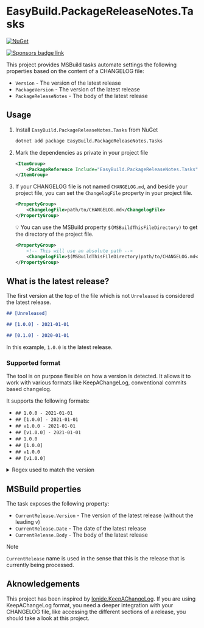 # EasyBuild.PackageReleaseNotes.Tasks

[![NuGet](https://img.shields.io/nuget/v/EasyBuild.PackageReleaseNotes.Tasks.svg)](https://www.nuget.org/packages/EasyBuild.PackageReleaseNotes.Tasks)

[![Sponsors badge link](https://img.shields.io/badge/Sponsors_this_project-EA4AAA?style=for-the-badge)](https://mangelmaxime.github.io/sponsors/)

This project provides MSBuild tasks automate settings the following properties based on the content of a CHANGELOG file:

- `Version` - The version of the latest release
- `PackageVersion` - The version of the latest release
- `PackageReleaseNotes` - The body of the latest release

## Usage

1. Install `EasyBuild.PackageReleaseNotes.Tasks` from NuGet

    ```bash
    dotnet add package EasyBuild.PackageReleaseNotes.Tasks
    ```

2. Mark the dependencies as private in your project file

    ```xml
    <ItemGroup>
        <PackageReference Include="EasyBuild.PackageReleaseNotes.Tasks" Version="<version>" PrivateAssets="All" />
    </ItemGroup>
    ```

3. If your CHANGELOG file is not named `CHANGELOG.md`, and beside your project file, you can set the `ChangelogFile` property in your project file.

    ```xml
    <PropertyGroup>
        <ChangelogFile>path/to/CHANGELOG.md</ChangelogFile>
    </PropertyGroup>
    ```

    💡 You can use the MSBuild property `$(MSBuildThisFileDirectory)` to get the directory of the project file.

    ```xml
    <PropertyGroup>
        <!-- This will use an absolute path -->
        <ChangelogFile>$(MSBuildThisFileDirectory)path/to/CHANGELOG.md</ChangelogFile>
    </PropertyGroup>
    ```

## What is the latest release?

The first version at the top of the file which is not `Unreleased` is considered the latest release.

```md
## [Unreleased]

## [1.0.0] - 2021-01-01

## [0.1.0] - 2020-01-01
```

In this example, `1.0.0` is the latest release.

### Supported format

The tool is on purpose flexible on how a version is detected. It allows it to work with various formats like KeepAChangeLog, conventional commits based changelog.

It supports the following formats:

- `## 1.0.0 - 2021-01-01`
- `## [1.0.0] - 2021-01-01`
- `## v1.0.0 - 2021-01-01`
- `## [v1.0.0] - 2021-01-01`
- `## 1.0.0`
- `## [1.0.0]`
- `## v1.0.0`
- `## [v1.0.0]`

<details>
<summary>Regex used to match the version</summary>

```text
^                    # Start of the string
##                   # Match literal "##"
\s                   # Match a space (whitespace character)
\[?                  # Optionally match an opening bracket '['
v?                   # Optionally match a literal 'v' (for version)
(?<version>          # Start a named capture group for "version"
  [\w\d.-]+          # Match one or more word characters (letters, digits), dots, or hyphens
  \.                 # Match a literal dot (.)
  [\w\d.-]+          # Match one or more word characters (letters, digits), dots, or hyphens again
  [a-zA-Z0-9]        # Match a single alphanumeric character (ensures no trailing dot/hyphen)
)                    # End the "version" capture group
\]?                  # Optionally match a closing bracket ']'
\s-\s                # Match a literal space, hyphen, and space " - "
(?<date>             # Start a named capture group for "date"
  \d{4}              # Match exactly 4 digits (year)
  -                  # Match a literal hyphen "-"
  \d{2}              # Match exactly 2 digits (month)
  -                  # Match a literal hyphen "-"
  \d{2}              # Match exactly 2 digits (day)
)?                   # The "date" group is optional (match 0 or 1 times)
$                    # End of the string
```

</details>

## MSBuild properties

The task exposes the following property:

- `CurrentRelease.Version` - The version of the latest release (without the leading `v`)
- `CurrentRelease.Date` - The date of the latest release
- `CurrentRelease.Body` - The body of the latest release

> [!NOTE]
> `CurrentRelease` name is used in the sense that this is the release that is currently being processed.

## Aknowledgements

This project has been inspired by [Ionide.KeepAChangeLog](https://github.com/ionide/KeepAChangelog). If you are using KeepAChangeLog format, you need a deeper integration with your CHANGELOG file, like accessing the different sections of a release, you should take a look at this project.
